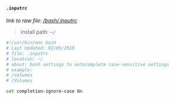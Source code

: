 #### `.inputrc`
_link to raw file: [/bash/.inputrc](/bash/.inputrc)_

> install path: `~/`

```bash
#!/usr/bin/env bash
# Last Updated: 02/05/2019
# file: .inputrc
# location: ~/
# about: bash settings to autocomplete case-sensitive settings
# example:
# /volumes 
# /Volumes

set completion-ignore-case On
```